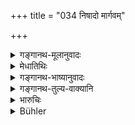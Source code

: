 +++
title = "034 निषादो मार्गवम्"

+++

<details><summary>गङ्गानथ-मूलानुवादः</summary>

The ‘Niṣāda’ begets the ‘Mārgava’ or ‘Dāsa,’ who subsists by working the boat, and whom the inhabitants of Āryāvarta call ‘Kaivarta.’—(34)
</details>

<details><summary>मेधातिथिः</summary>

प्रतिलोमप्रकरणान् न यः शूद्रायां ब्राह्मणाज् जातो निषाद पूर्वम् उक्तः स इह गृह्यते, अपि तु दस्युवत् प्रतिलोम एव । **मार्गवं** नाम प्रतिलोमं **सुते**, आयोगव्याम् एव । यस्येमे अपरे नामनी **दासः कैवर्त** इति । **आर्यावर्तः** प्रसिद्धः । तस्य वृत्तिः- नौकर्मणा नौवाहनेन जीवति ॥ १०.३४ ॥
</details>

<details><summary>गङ्गानथ-भाष्यानुवादः</summary>

Inasmuch as the present context deals with the castes of the ‘inverse’ order, the ‘*Niṣāda*’ meant here cannot be the one described above as ‘one born of the Brāhmaṇa father and the Śūdra mother;’ it must stand for some other ‘inverse’ caste, akin to the ‘*Daṣyu*.’

He begets—produces on the ‘*Āyogava*’ woman,—the ‘inverse’ caste called ‘*Mārgava*.’

The other two names of this caste are ‘*Dāsa*’ and ‘*Kaivarta*.’

‘*Āryāvarta*’ is well-known.

The working of the boat is the livelihood—means of subsistence—for this caste—(34)
</details>

<details><summary>गङ्गानथ-तुल्य-वाक्यानि</summary>

**(verses 10.6-41)  
**

See Comparative notes for [Verse 10.6].
</details>

<details><summary>भारुचिः</summary>

निषादो नाम ब्राह्मणजातात् शूद्रात् प्रतिलोमो वेदितव्यह्, प्रतिलोमाधिकारसामर्थ्यात् । न तु ब्राह्मणजातः शूद्रायाम् । अनुलोमत्वात् । स निषादो ऽधिकृतायाम् एवायोगव्यां मार्गरवर्णं नाम्ना जनयति दासद्वितीयनामानम् । तस्य वृत्त्युपदेशः नौकर्मजीवनम् इति । **कैवर्तम् इति यं प्राहुस्** तृतीयेण नाम्ना **आर्यावर्तनिवासिनो** जानपदाः । आयोगवी पितृबाह्यतरा वेदितव्याः, निषादवत्, न तु शूद्रेण वैश्यायां जाता । तथा च दर्शयति ॥ १०.३४ ॥
</details>

<details><summary>Bühler</summary>

034	A Nishada begets (on the same) a Margava (or) Dasa, who subsists by working as a boatman, (and) whom the inhabitants of Aryavarta call a Kaivarta.
</details>
